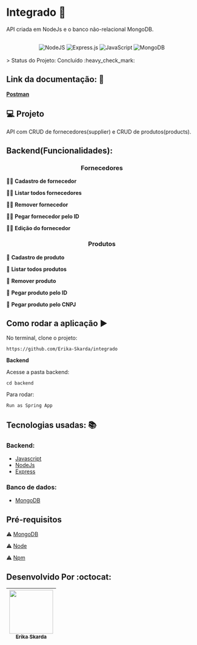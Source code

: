 # Integrado  👧

API criada em NodeJs e o banco não-relacional MongoDB.

</br>   

<div align="center">
 <img alt="NodeJS" src="https://img.shields.io/badge/node.js-%2343853D.svg?style=for-the-badge&logo=node-dot-js&logoColor=white"/>
 <img alt="Express.js" src="https://img.shields.io/badge/express.js-%23404d59.svg?style=for-the-badge&logo=express&logoColor=%2361DAFB"/>
 <img alt="JavaScript" src="https://img.shields.io/badge/javascript-%23323330.svg?style=for-the-badge&logo=javascript&logoColor=%23F7DF1E"/>
 <img alt="MongoDB" src ="https://img.shields.io/badge/MongoDB-%234ea94b.svg?style=for-the-badge&logo=mongodb&logoColor=white"/>
</div>

</br> 
> Status do Projeto: Concluído :heavy_check_mark: 
</br> 

## Link da documentação: :book:

<b>[Postman](https://documenter.getpostman.com/view/15971782/TzeTJpJS)</b>

## 💻 Projeto

API com CRUD de fornecedores(supplier) e CRUD de produtos(products).

## Backend(Funcionalidades):

<h3 align="center"><b>Fornecedores</b></h3>

🙆‍♀️ <b>Cadastro de fornecedor</b>

🙆‍♀️ <b>Listar todos fornecedores</b>

🙆‍♀️ <b>Remover fornecedor</b>

🙆‍♀️ <b>Pegar fornecedor pelo ID</b>

🙆‍♀️ <b>Edição do fornecedor</b>

<h3 align="center"><b>Produtos</b></h3>

🥑 <b>Cadastro de produto</b>

🥑 <b>Listar todos produtos</b>

🥑 <b>Remover produto</b>

🥑 <b>Pegar produto pelo ID</b>

🥑 <b>Pegar produto pelo CNPJ</b>

## Como rodar a aplicação :arrow_forward:

No terminal, clone o projeto: 

```
https://github.com/Erika-Skarda/integrado

```
<b><p>Backend</p></b>

Acesse a pasta backend:

```
cd backend

```
Para rodar:

```
Run as Spring App

```

## Tecnologias usadas: :books:

### Backend: 

- [Javascript](https://www.javascript.com/)
- [NodeJs](https://nodejs.org/en/download)
- [Express](https://expressjs.com/)

### Banco de dados:

- [MongoDB](https://www.mongodb.com/)

## Pré-requisitos

:warning: [MongoDB](https://www.mongodb.com/)

:warning: [Node](https://nodejs.org/en/download/)

:warning: [Npm](https://www.npmjs.com/)

## Desenvolvido Por :octocat:

| [<img src="https://avatars1.githubusercontent.com/u/60902843?s=400&u=fca9219fa3416ab4b849077b9248f71d44133283&v=4" width=115><br><sub>Erika Skarda</sub>](https://www.linkedin.com/in/erika-skarda/) | 
| :---: |

